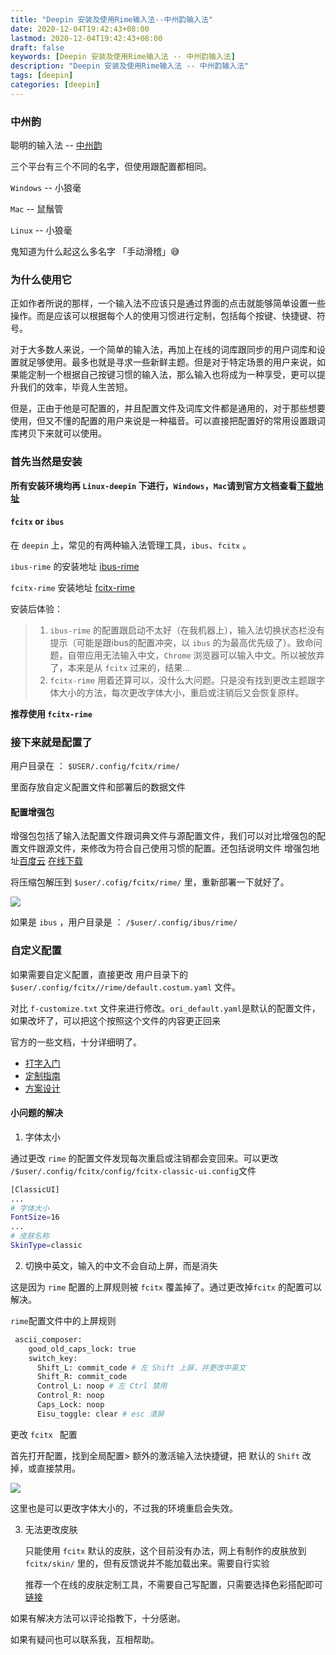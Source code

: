 ```yaml
---
title: "Deepin 安装及使用Rime输入法--中州韵输入法"
date: 2020-12-04T19:42:43+08:00
lastmod: 2020-12-04T19:42:43+08:00
draft: false
keywords: [Deepin 安装及使用Rime输入法 -- 中州韵输入法]
description: "Deepin 安装及使用Rime输入法 -- 中州韵输入法"
tags: [deepin]
categories: [deepin]
---
```


### 中州韵

聪明的输入法 -- [中州韵](https://rime.im/)

三个平台有三个不同的名字，但使用跟配置都相同。

`Windows` -- 小狼毫

`Mac` -- 鼠鬚管

`Linux` -- 小狼毫

鬼知道为什么起这么多名字 「手动滑稽」😅

### 为什么使用它

正如作者所说的那样，一个输入法不应该只是通过界面的点击就能够简单设置一些操作。而是应该可以根据每个人的使用习惯进行定制，包括每个按键、快捷键、符号。

对于大多数人来说，一个简单的输入法，再加上在线的词库跟同步的用户词库和设置就足够使用。最多也就是寻求一些新鲜主题。但是对于特定场景的用户来说，如果能定制一个根据自己按键习惯的输入法，那么输入也将成为一种享受，更可以提升我们的效率，毕竟人生苦短。

但是，正由于他是可配置的，并且配置文件及词库文件都是通用的，对于那些想要使用，但又不懂的配置的用户来说是一种福音。可以直接把配置好的常用设置跟词库拷贝下来就可以使用。

### 首先当然是安装

**所有安装环境均再 `Linux-deepin` 下进行，`Windows`，`Mac`请到官方文档查看[下载地址](https://rime.im/download/)**

####  `fcitx` or `ibus`

在 `deepin` 上，常见的有两种输入法管理工具，`ibus`、`fcitx` 。

`ibus-rime` 的安装地址 [ibus-rime](http://wiki.deepinos.org.cn/deepin%E6%8A%98%E8%85%BE%E7%AC%94%E8%AE%B0/%E7%AC%AC%E5%85%AD%E7%AB%A0/6.5.html)

`fcitx-rime` 安装地址 [fcitx-rime](http://wiki.deepinos.org.cn/deepin%E6%8A%98%E8%85%BE%E7%AC%94%E8%AE%B0/%E7%AC%AC%E5%85%AD%E7%AB%A0/6.4.html)

安装后体验：

>   1.  `ibus-rime` 的配置跟启动不太好（在我机器上），输入法切换状态栏没有提示（可能是跟ibus的配置冲突，以 `ibus` 的为最高优先级了）。致命问题，自带应用无法输入中文，`Chrome` 浏览器可以输入中文。所以被放弃了，本来是从 `fcitx` 过来的，结果...
>   2.  `fcitx-rime` 用着还算可以，没什么大问题。只是没有找到更改主题跟字体大小的方法，每次更改字体大小，重启或注销后又会恢复原样。

**推荐使用 `fcitx-rime`**

### 接下来就是配置了

用户目录在 ： `$USER/.config/fcitx/rime/`

里面存放自定义配置文件和部署后的数据文件

#### 配置增强包

增强包包括了输入法配置文件跟词典文件与源配置文件，我们可以对比增强包的配置文件跟源文件，来修改为符合自己使用习惯的配置。还包括说明文件 增强包地址[百度云](https://pan.baidu.com/s/1jI1a8eE) [在线下载](https://www.caoayu.xyz/file/rime_pro.zip)

将压缩包解压到 `$user/.cofig/fcitx/rime/` 里，重新部署一下就好了。

![](https://cdn.jsdelivr.net/gh/ayuayue/cdn/img/20201204203021.png)



如果是 `ibus` ，用户目录是 ： `/$user/.config/ibus/rime/`

### 自定义配置

如果需要自定义配置，直接更改 用户目录下的 `$user/.config/fcitx//rime/default.costum.yaml` 文件。

对比 `f-customize.txt` 文件来进行修改。`ori_default.yaml`是默认的配置文件，如果改坏了，可以把这个按照这个文件的内容更正回来

官方的一些文档，十分详细明了。

*   [打字入门](https://github.com/rime/home/wiki/UserGuide)
*   [定制指南](https://github.com/rime/home/wiki/CustomizationGuide)
*   [方案设计](https://github.com/rime/home/wiki/RimeWithSchemata)

#### 小问题的解决

1.  字体太小

通过更改 `rime` 的配置文件发现每次重启或注销都会变回来。可以更改 `/$user/.config/fcitx/config/fcitx-classic-ui.config`文件

```bash
[ClassicUI]
...
# 字体大小
FontSize=16
...
# 皮肤名称
SkinType=classic
```

2.  切换中英文，输入的中文不会自动上屏，而是消失

这是因为 `rime` 配置的上屏规则被 `fcitx` 覆盖掉了。通过更改掉`fcitx` 的配置可以解决。

`rime`配置文件中的上屏规则

```bash
 ascii_composer:
    good_old_caps_lock: true
    switch_key:
      Shift_L: commit_code # 左 Shift 上屏，并更改中英文
      Shift_R: commit_code
      Control_L: noop # 左 Ctrl 禁用
      Control_R: noop
      Caps_Lock: noop
      Eisu_toggle: clear # esc 清屏
```

更改 `fcitx ` 配置

首先打开配置，找到全局配置> 额外的激活输入法快捷键，把 默认的 `Shift` 改掉，或直接禁用。

![](https://cdn.jsdelivr.net/gh/ayuayue/cdn/img/20201204204759.png)

这里也是可以更改字体大小的，不过我的环境重启会失效。

3.  无法更改皮肤

    只能使用 `fcitx` 默认的皮肤，这个目前没有办法，网上有制作的皮肤放到 `fcitx/skin/` 里的，但有反馈说并不能加载出来。需要自行实验

    推荐一个在线的皮肤定制工具，不需要自己写配置，只需要选择色彩搭配即可[链接](https://bennyyip.github.io/Rime-See-Me/)

如果有解决方法可以评论指教下，十分感谢。

如果有疑问也可以联系我，互相帮助。

